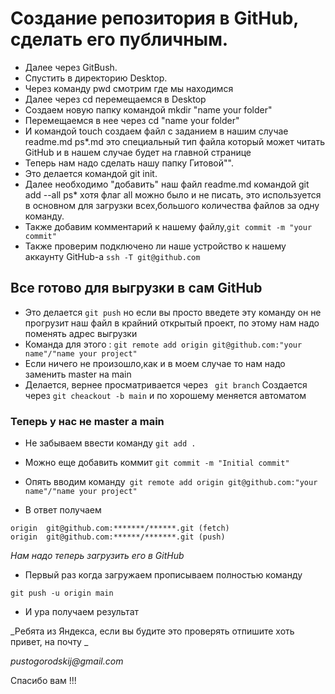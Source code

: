 # Cоздание репозитория в GitHub, сделать его публичным. 
- Далее через GitBush.
- Спустить в директорию Desktop. 
- Через команду pwd смотрим где мы находимся 
- Далее через cd перемещаемся в Desktop
- Создаем новую папку командой mkdir "name your folder"
- Перемещаемся в нее через cd "name your folder"
- И командой touch создаем файл с заданием в нашим случае readme.md
 ps*.md это специальный тип файла который может читать GitHub и в нашем случае будет на главной странице 
- Теперь нам надо сделать нашу папку Гитовой"".
- Это делается командой git init.
- Далее  необходимо "добавить" наш файл readme.md командой git add --all
ps* хотя  флаг all можно было и не писать, это используется в основном для загрузки всех,большого количества файлов за одну команду.
- Также добавим комментарий к нашему файлу,``` git commit -m "your commit" ```
- Также проверим подключено ли наше устройство к нашему аккаунту GitHub-a
```ssh -T git@github.com```
## Все готово для выгрузки в сам GitHub
- Это делается ```git push``` но если вы просто введете эту команду он не прогрузит наш файл в крайний открытый проект, по этому нам надо поменять адрес выгрузки 
- Команда для этого : 
```git remote add origin git@github.com:"your name"/"name your project"```
- Если ничего не произошло,как и в моем случае то нам надо заменить master на main
- Делается, вернее просматривается  через
``` git branch```
Создается через ``` git cheackout -b main ``` и по хорошему меняется автоматом 
### Теперь у нас не master а main
- Не забываем ввести команду ```git add .```
- Можно еще добавить коммит 
```git commit -m "Initial commit" ```

- Опять вводим команду``` git remote add origin git@github.com:"your name"/"name your project"```

- В ответ получаем 
```
origin  git@github.com:*******/******.git (fetch)  
origin  git@github.com:******/*******.git (push)
```

*Нам надо теперь загрузить его в GitHub* 
- Первый раз когда загружаем прописываем полностью команду
``` 
git push -u origin main
```
- И ура получаем результат 

_Ребята из Яндекса, если вы будите это проверять отпишите хоть привет, на почту _

 _pustogorodskij@gmail.com_

Спасибо вам !!!



  